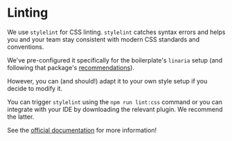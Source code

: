 # Linting

We use `stylelint` for CSS linting. `stylelint` catches syntax errors and helps you and your team stay consistent with modern CSS standards and conventions.

We've pre-configured it specifically for the boilerplate's `linaria` setup (and following that package's [recommendations](https://www.linaria.com/docs/tooling#stylelint)).

However, you can (and should!) adapt it to your own style setup if you decide to modify it.

You can trigger `stylelint` using the `npm run lint:css` command or you can integrate with your IDE by downloading the relevant plugin. We recommend the latter.

See the [official documentation](https://stylelint.io/) for more information!
